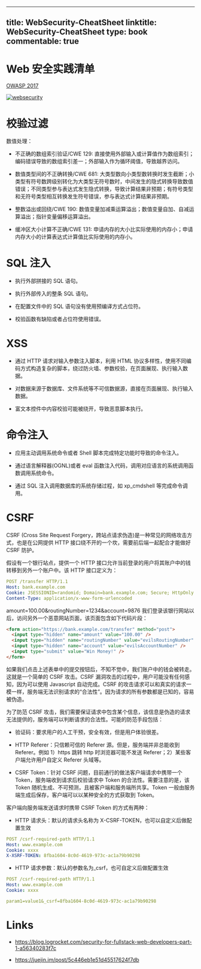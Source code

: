 
---
title: WebSecurity-CheatSheet
linktitle: WebSecurity-CheatSheet
type: book
commentable: true
---

# Web 安全实践清单

[OWASP 2017](https://www.owasp.org/images/7/72/OWASP_Top_10-2017_%28en%29.pdf.pdf)

[![websecurity](https://user-images.githubusercontent.com/5803001/36406391-4fae0aee-1631-11e8-9f07-1bfe67f1cfc4.png)](https://www.processon.com/view/link/5a8b94d5e4b0615ac05a5698)

# 校验过滤

数值处理：

- 不正确的数组索引验证/CWE 129: 直接使用外部输入或计算值作为数组索引；编码错误导致的数组索引差一；外部输入作为循环阈值，导致越界访问。

- 数值类型间的不正确转换/CWE 681: 大类型数向小类型数转换时发生截断；小类型有符号数跨级别转化为大类型无符号数时，中间发生的隐式转换导致数值错误；不同类型参与表达式发生隐式转换，导致计算结果非预期；有符号类型和无符号类型相互转换发生符号错误，参与表达式计算结果非预期。

- 整数溢出或回绕/CWE 190: 数值变量加减乘运算溢出；数值变量自加、自减运算溢出；指针变量偏移运算溢出。

- 缓冲区大小计算不正确/CWE 131: 申请内存的大小比实际使用的内存小；申请内存大小的计算表达式计算值比实际使用的内存小。

# SQL 注入

- 执行外部拼接的 SQL 语句。

- 执行外部传入的整条 SQL 语句。

- 在配置文件中的 SQL 语句没有使用预编译方式占位符。

- 校验函数有缺陷或者占位符使用错误。

# XSS

- 通过 HTTP 请求对输入参数注入脚本，利用 HTML 协议多样性，使用不同编码方式构造复杂的脚本，绕过防火墙、参数校验，在页面展现、执行输入数据。

- 对数据来源于数据库、文件系统等不可信数据源，直接在页面展现、执行输入数据。

- 富文本控件中内容校验可能被绕开，导致恶意脚本执行。

# 命令注入

- 应用主动调用系统命令或者 Shell 脚本完成特定功能时导致的命令注入。

- 通过语言解释器(OGNL)或者 eval 函数注入代码，调用对应语言的系统调用函数调用系统命令。

- 通过 SQL 注入调用数据库的系统存储过程，如 xp_cmdshell 等完成命令调用。

# CSRF

CSRF (Cross Site Request Forgery，跨站点请求伪造)是一种常见的网络攻击方式，也是在公网提供 HTTP 接口绕不开的一个坎，需要前后端一起配合才能做好 CSRF 防护。

假设有一个银行站点，提供一个 HTTP 接口允许当前登录的用户将其账户中的钱转移到另外一个账户中。该 HTTP 接口定义为：

```yaml
POST /transfer HTTP/1.1
Host: bank.example.com
Cookie: JSESSIONID=randomid; Domain=bank.example.com; Secure; HttpOnly
Content-Type: application/x-www-form-urlencoded
```

amount=100.00&routingNumber=1234&account=9876
我们登录该银行网站以后，访问另外一个恶意网站页面，该页面包含如下代码片段：

```html
<form action="https://bank.example.com/transfer" method="post">
  <input type="hidden" name="amount" value="100.00" />
  <input type="hidden" name="routingNumber" value="evilsRoutingNumber" />
  <input type="hidden" name="account" value="evilsAccountNumber" />
  <input type="submit" value="Win Money!" />
</form>
```

如果我们点击上述表单中的提交按钮后，不知不觉中，我们账户中的钱会被转走。这就是一个简单的 CSRF 攻击。CSRF 漏洞攻击的过程中，用户可能没有任何感知，因为可以使用 Javascript 自动完成。CSRF 的攻击请求可以和真实的请求一模一样，服务端无法识别请求的“合法性”。因为请求的所有参数都是已知的，容易被伪造。

为了防范 CSRF 攻击，我们需要保证请求中包含某个信息，该信息是伪造的请求无法提供的，服务端可以判断请求的合法性。可能的防范手段包括：

- 验证码：要求用户的人工干预，安全有效，但是用户体验很差。

- HTTP Referer：只信赖可信的 Referer 源。但是，服务端并非总能收到 Referer。例如 1）https 跳转 http 时浏览器可能不发送 Referer；2）某些客户端允许用户自定义 Referer 头域等。

- CSRF Token：针对 CSRF 问题，目前通行的做法客户端请求中携带一个 Token，服务端收到请求后校验请求中 Token 的合法性。需要注意的是，该 Token 随机生成、不可预测，且被客户端和服务端所共享。Token 一般由服务端生成后保存，客户端可以以某种安全的方式获取到 Token。

客户端向服务端发送请求时携带 CSRF Token 的方式有两种：

- HTTP 请求头：默认的请求头名称为 X-CSRF-TOKEN，也可以自定义后做配置生效

```yaml
POST /csrf-required-path HTTP/1.1
Host: www.example.com
Cookie: xxxx
X-XSRF-TOKEN: 8fba1604-8c0d-4619-973c-ac1a79b90298
```

- HTTP 请求参数：默认的参数名为\_csrf，也可自定义后做配置生效

```yaml
POST /csrf-required-path HTTP/1.1
Host: www.example.com
Cookie: xxxx

param1=value1&_csrf=8fba1604-8c0d-4619-973c-ac1a79b90298
```

# Links

- https://blog.logrocket.com/security-for-fullstack-web-developers-part-1-a56340283f7c

- https://juejin.im/post/5c446eb1e51d45517624f7db

    